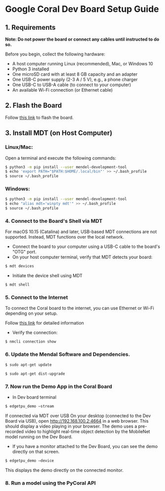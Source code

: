 # Google Coral Dev Board Setup Guide

## 1. Requirements

**Note: Do not power the board or connect any cables until instructed to do so.**

Before you begin, collect the following hardware:

- A host computer running Linux (recommended), Mac, or Windows 10
- Python 3 installed
- One microSD card with at least 8 GB capacity and an adapter
- One USB-C power supply (2-3 A / 5 V), e.g., a phone charger
- One USB-C to USB-A cable (to connect to your computer)
- An available Wi-Fi connection (or Ethernet cable)

## 2. Flash the Board

Follow [this link](https://coral.ai/docs/dev-board/get-started/#flash-the-board) to flash the board.

## 3. Install MDT (on Host Computer)

### Linux/Mac:

Open a terminal and execute the following commands:

```bash
$ python3 -m pip install --user mendel-development-tool
$ echo 'export PATH="$PATH:$HOME/.local/bin"' >> ~/.bash_profile
$ source ~/.bash_profile
```
### Windows:
```bash
$ python3 -m pip install --user mendel-development-tool
$ echo "alias mdt='winpty mdt'" >> ~/.bash_profile
$ source ~/.bash_profile
```

### 4. Connect to the Board's Shell via MDT

For macOS 10.15 (Catalina) and later, USB-based MDT connections are not supported. Instead, MDT functions over the local network. 

- Connect the board to your computer using a USB-C cable to the board's "OTG" port. 
- On your host computer terminal, verify that MDT detects your board:
    
```bash
$ mdt devices
```
- Initiate the device shell using MDT
```bash
$ mdt shell
```
### 5. Connect to the Internet
To connect the Coral board to the internet, you can use Ethernet or Wi-Fi depending on your setup. 

Follow [this link](https://coral.ai/docs/dev-board/get-started/#connect-internet) for detailed information

- Verify the connection:
```bash
$ nmcli connection show
```

### 6. Update the Mendal Software and Dependencies.
```bash
$ sudo apt-get update 
 
$ sudo apt-get dist-upgrade
```

### 7. Now run the Demo App in the Coral Board

- In Dev board terminal
```bash
$ edgetpu_demo –stream
```
If connected via MDT over USB On your desktop (connected to the Dev Board via USB), open http://192.168.100.2:4664 in a web browser. 
This should display a video playing in your browser. The demo uses a pre-recorded video to highlight real-time object detection by the MobileNet model running on the Dev Board. 

- If you have a monitor attached to the Dev Board, you can see the demo directly on that screen.
```bash
$ edgetpu_demo –device
```
This displays the demo directly on the connected monitor. 

### 8. Run a model using the PyCoral API

